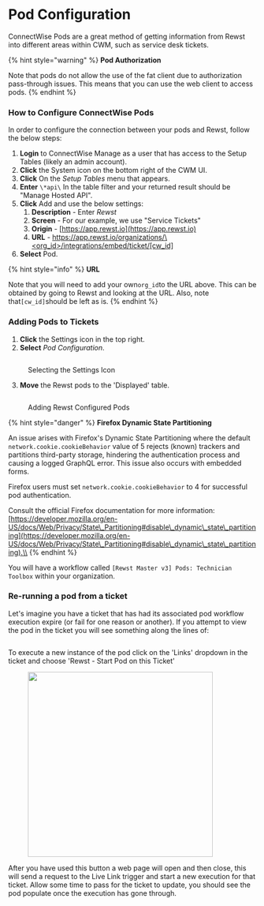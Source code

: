 # Pod Configuration

ConnectWise Pods are a great method of getting information from Rewst into different areas within CWM, such as service desk tickets.

{% hint style="warning" %}
**Pod Authorization**

Note that pods do not allow the use of the fat client due to authorization pass-through issues. This means that you can use the web client to access pods.
{% endhint %}

### How to Configure ConnectWise Pods

In order to configure the connection between your pods and Rewst, follow the below steps:

1. **Login** to ConnectWise Manage as a user that has access to the Setup Tables (likely an admin account).
2. **Click** the System icon on the bottom right of the CWM UI.
3. **Click** On the _Setup Tables_ menu that appears.
4. **Enter** `\*api\` In the table filter and your returned result should be "Manage Hosted API".
5. **Click** Add and use the below settings:
   1. **Description** - Enter _Rewst_
   2. **Screen** - For our example, we use "Service Tickets"
   3. **Origin** - [https://app.rewst.io](https://app.rewst.io)
   4. **URL** - [https://app.rewst.io/organizations/\<org\_id>/integrations/embed/ticket/\[cw\_id\]](https://app.rewst.io/organizations/%3Corg\_id%3E/integrations/embed/ticket/\[cw\_id)
6. **Select** Pod.

{% hint style="info" %}
**URL**

Note that you will need to add your own`org_id`to the URL above. This can be obtained by going to Rewst and looking at the URL. Also, note that`[cw_id]`should be left as is.
{% endhint %}

### Adding Pods to Tickets

1. **Click** the Settings icon in the top right.
2. **Select** _Pod Configuration_.

<figure><img src="../../../../.gitbook/assets/cwm-pod-config.png" alt=""><figcaption><p>Selecting the Settings Icon</p></figcaption></figure>

3. **Move** the Rewst pods to the 'Displayed' table.

<figure><img src="../../../../.gitbook/assets/cwm-pod-configuration-window.png" alt=""><figcaption><p>Adding Rewst Configured Pods</p></figcaption></figure>

{% hint style="danger" %}
**Firefox Dynamic State Partitioning**

An issue arises with Firefox's Dynamic State Partitioning where the default `network.cookie.cookieBehavior` value of 5 rejects (known) trackers and partitions third-party storage, hindering the authentication process and causing a logged GraphQL error. This issue also occurs with embedded forms.

Firefox users must set `network.cookie.cookieBehavior` to 4 for successful pod authentication.

Consult the official Firefox documentation for more information: [https://developer.mozilla.org/en-US/docs/Web/Privacy/State\_Partitioning#disable\_dynamic\_state\_partitioning](https://developer.mozilla.org/en-US/docs/Web/Privacy/State\_Partitioning#disable\_dynamic\_state\_partitioning).\\
{% endhint %}

You will have a workflow called `[Rewst Master v3] Pods: Technician Toolbox` within your organization.

### Re-running a pod from a ticket

Let's imagine you have a ticket that has had its associated pod workflow execution expire (or fail for one reason or another). If you attempt to view the pod in the ticket you will see something along the lines of:&#x20;

<figure><img src="https://github.com/RewstApp/docs.rewst.help/assets/121902974/7ce5ce24-e338-41a2-99d2-9db4effd218a" alt=""><figcaption></figcaption></figure>

To execute a new instance of the pod click on the 'Links' dropdown in the ticket and choose 'Rewst - Start Pod on this Ticket'

<figure><img src="https://github.com/RewstApp/docs.rewst.help/assets/121902974/058d6794-48ba-4f7d-b5ba-d15b2f295b87" alt="" width="375"><figcaption></figcaption></figure>

After you have used this button a web page will open and then close, this will send a request to the Live Link trigger and start a new execution for that ticket. Allow some time to pass for the ticket to update, you should see the pod populate once the execution has gone through.

<figure><img src="https://github.com/RewstApp/docs.rewst.help/assets/121902974/a1e209d6-c432-44aa-9785-14d24f47410f" alt=""><figcaption></figcaption></figure>
